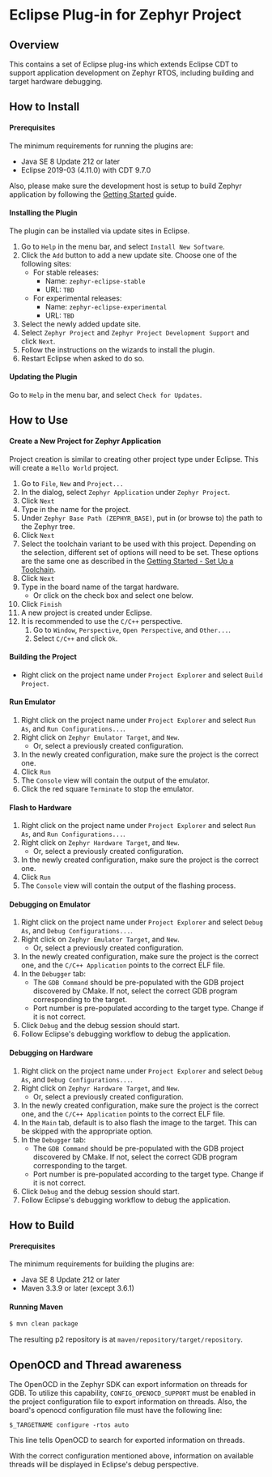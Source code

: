 # Eclipse Plug-in for Zephyr Project

## Overview

This contains a set of Eclipse plug-ins which extends Eclipse CDT to support
application development on Zephyr RTOS, including building and target hardware
debugging.

## How to Install

#### Prerequisites

The minimum requirements for running the plugins are:

* Java SE 8 Update 212 or later
* Eclipse 2019-03 (4.11.0) with CDT 9.7.0

Also, please make sure the development host is setup to build Zephyr
application by following the [Getting Started](https://docs.zephyrproject.org/latest/getting_started/index.html)
guide.

#### Installing the Plugin

The plugin can be installed via update sites in Eclipse.

1. Go to `Help` in the menu bar, and select `Install New Software`.
2. Click the `Add` button to add a new update site. Choose one of
   the following sites:
   * For stable releases:
     * Name: `zephyr-eclipse-stable`
     * URL: `TBD`
   * For experimental releases:
     * Name: `zephyr-eclipse-experimental`
     * URL: `TBD`
3. Select the newly added update site.
4. Select `Zephyr Project` and `Zephyr Project Development Support` and
   click `Next`.
5. Follow the instructions on the wizards to install the plugin.
6. Restart Eclipse when asked to do so.

#### Updating the Plugin

Go to `Help` in the menu bar, and select `Check for Updates`.

## How to Use

#### Create a New Project for Zephyr Application

Project creation is similar to creating other project type under Eclipse.
This will create a `Hello World` project.

1. Go to `File`, `New` and `Project...`
2. In the dialog, select `Zephyr Application` under `Zephyr Project`.
3. Click `Next`
4. Type in the name for the project.
5. Under `Zephyr Base Path (ZEPHYR_BASE)`, put in (or browse to) the path
   to the Zephyr tree.
6. Click `Next`
7. Select the toolchain variant to be used with this project. Depending on
   the selection, different set of options will need to be set. These options
   are the same one as described in the
   [Getting Started - Set Up a Toolchain](https://docs.zephyrproject.org/latest/getting_started/index.html#set-up-a-toolchain).
8. Click `Next`
9. Type in the board name of the targat hardware.
   * Or click on the check box and select one below.
10. Click `Finish`
11. A new project is created under Eclipse.
12. It is recommended to use the `C/C++` perspective.
    1. Go to `Window`, `Perspective`, `Open Perspective`, and `Other...`.
    2. Select `C/C++` and click `Ok`.

#### Building the Project

* Right click on the project name under `Project Explorer` and select
  `Build Project`.

#### Run Emulator

1. Right click on the project name under `Project Explorer` and select
   `Run As`, and `Run Configurations...`.
2. Right click on `Zephyr Emulator Target`, and `New`.
   * Or, select a previously created configuration.
3. In the newly created configuration, make sure the project is the correct
   one.
4. Click `Run`
5. The `Console` view will contain the output of the emulator.
6. Click the red square `Terminate` to stop the emulator.

#### Flash to Hardware

1. Right click on the project name under `Project Explorer` and select
   `Run As`, and `Run Configurations...`.
2. Right click on `Zephyr Hardware Target`, and `New`.
   * Or, select a previously created configuration.
3. In the newly created configuration, make sure the project is the correct
   one.
4. Click `Run`
5. The `Console` view will contain the output of the flashing process.

#### Debugging on Emulator

1. Right click on the project name under `Project Explorer` and select
   `Debug As`, and `Debug Configurations...`.
2. Right click on `Zephyr Emulator Target`, and `New`.
   * Or, select a previously created configuration.
3. In the newly created configuration, make sure the project is the correct
   one, and the `C/C++ Application` points to the correct ELF file.
4. In the `Debugger` tab:
   * The `GDB Command` should be pre-populated with the GDB project
     discovered by CMake. If not, select the correct GDB program corresponding
     to the target.
   * Port number is pre-populated according to the target type.
     Change if it is not correct.
5. Click `Debug` and the debug session should start.
6. Follow Eclipse's debugging workflow to debug the application.

#### Debugging on Hardware

1. Right click on the project name under `Project Explorer` and select
   `Debug As`, and `Debug Configurations...`.
2. Right click on `Zephyr Hardware Target`, and `New`.
   * Or, select a previously created configuration.
3. In the newly created configuration, make sure the project is the correct
   one, and the `C/C++ Application` points to the correct ELF file.
4. In the `Main` tab, default is to also flash the image to the target.
   This can be skipped with the appropriate option.
5. In the `Debugger` tab:
   * The `GDB Command` should be pre-populated with the GDB project
     discovered by CMake. If not, select the correct GDB program corresponding
     to the target.
   * Port number is pre-populated according to the target type.
     Change if it is not correct.
6. Click `Debug` and the debug session should start.
7. Follow Eclipse's debugging workflow to debug the application.

## How to Build

#### Prerequisites

The minimum requirements for building the plugins are:

* Java SE 8 Update 212 or later
* Maven 3.3.9 or later (except 3.6.1)

#### Running Maven

```bash
$ mvn clean package
```

The resulting p2 repository is at `maven/repository/target/repository`.

## OpenOCD and Thread awareness

The OpenOCD in the Zephyr SDK can export information on threads for GDB.
To utilize this capability, `CONFIG_OPENOCD_SUPPORT` must be enabled in
the project configuration file to export information on threads.
Also, the board's openocd configuration file must have the following line:

```
$_TARGETNAME configure -rtos auto
```

This line tells OpenOCD to search for exported information on threads.

With the correct configuration mentioned above, information on available
threads will be displayed in Eclipse's debug perspective.
